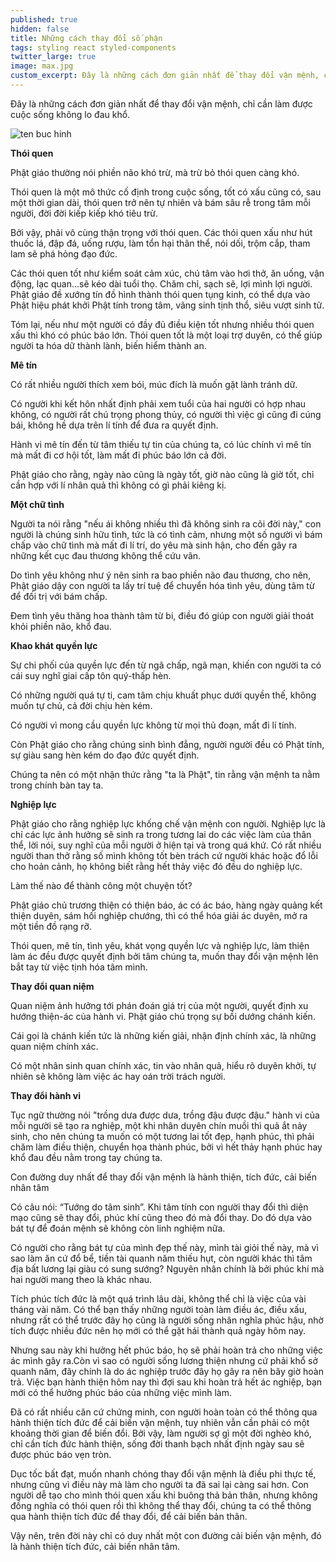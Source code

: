 ```yaml
---
published: true
hidden: false
title: Những cách thay đổi số phận
tags: styling react styled-components
twitter_large: true
image: max.jpg
custom_excerpt: Đây là những cách đơn giản nhất để thay đổi vận mệnh, chỉ cần làm được cuộc sống không lo đau khổ.
---
```


Đây là những cách đơn giản nhất để thay đổi vận mệnh, chỉ cần làm được cuộc sống không lo đau khổ.

![ten buc hinh](https://images.kienthuc.net.vn/uploaded/trucchinh2/2019_01_10/7-cach-thay-doi-so-phan-theo-loi-phat-day.jpg "ten buc hinh")

**Thói quen**

Phật giáo thường nói phiền não khó trừ, mà trừ bỏ thói quen càng khó.

Thói quen là một mô thức cố định trong cuộc sống, tốt có xấu cũng có, sau một thời gian dài, thói quen trở nên tự nhiên và bám sâu rễ trong tâm mỗi người, đời đời kiếp kiếp khó tiêu trừ.

Bởi vậy, phải vô cùng thận trọng với thói quen. Các thói quen xấu như hút thuốc lá, đập đá, uống rượu, làm tổn hại thân thể, nói dối, trộm cắp, tham lam sẽ phá hỏng đạo đức.

Các thói quen tốt như kiểm soát cảm xúc, chú tâm vào hơi thở, ăn uống, vận động, lạc quan...sẽ kéo dài tuổi thọ.
Chăm chỉ, sạch sẽ, lợi mình lợi người. Phật giáo đề xướng tín đồ hình thành thói quen tụng kinh, có thể dựa vào Phật hiệu phát khởi Phật tính trong tâm, vãng sinh tịnh thổ, siêu vượt sinh tử.

Tóm lại, nếu như một người có đầy đủ điều kiện tốt nhưng nhiều thói quen xấu thì khó có phúc báo lớn. Thói quen tốt là một loại trợ duyên, có thể giúp người ta hóa dữ thành lành, biến hiểm thành an.
 
**Mê tín**

Có rất nhiều người thích xem bói, múc đích là muốn gặt lành tránh dữ.

Có người khi kết hôn nhất định phải xem tuổi của hai người có hợp nhau không, có người rất chú trọng phong thủy, có người thì việc gì cũng đi cúng bái, không hề dựa trên lí tính để đưa ra quyết định.

Hành vi mê tín đến từ tâm thiếu tự tin của chúng ta, có lúc chính vì mê tín mà mất đi cơ hội tốt, làm mất đi phúc báo lớn cả đời.

Phật giáo cho rằng, ngày nào cũng là ngày tốt, giờ nào cũng là giờ tốt, chỉ cần hợp với lí nhân quả thì không có gì phải kiêng kị.

**Một chữ tình**

Người ta nói rằng "nếu ái không nhiều thì đã không sinh ra cõi đời này," con người là chúng sinh hữu tình, tức là có tình cảm, nhưng một số người vì bám chấp vào chữ tình mà mất đi lí trí, do yêu mà sinh hận, cho đến gây ra những kết cục đau thương không thể cứu vãn.

Do tình yêu không như ý nên sinh ra bao phiền não đau thương, cho nên, Phật giáo dậy con người ta lấy trí tuệ để chuyển hóa tình yêu, dùng tâm từ để đối trị với bám chấp.

Đem tình yêu thăng hoa thành tâm từ bi, điều đó giúp con người giải thoát khỏi phiền não, khổ đau.

**Khao khát quyền lực**

Sự chi phối của quyền lực đến từ ngã chấp, ngã mạn, khiến con người ta có cái suy nghĩ giai cấp tôn quý-thấp hèn.

Có những người quá tự ti, cam tâm chịu khuất phục dưới quyền thế, không muốn tự chủ, cả đời chịu hèn kém.

Có người vì mong cầu quyền lực không từ mọi thủ đoạn, mất đi lí tính.

Còn Phật giáo cho rằng chúng sinh bình đẳng, người người đều có Phật tính, sự giàu sang hèn kém do đạo đức quyết định.

Chúng ta nên có một nhận thức rằng "ta là Phật", tin rằng vận mệnh ta nằm trong chính bàn tay ta.

**Nghiệp lực**

Phật giáo cho rằng nghiệp lực khống chế vận mệnh con người. Nghiệp lực là chỉ các lực ảnh hưởng sẽ sinh ra trong tương lai do các việc làm của thân thể, lời nói, suy nghĩ của mỗi người ở hiện tại và trong quá khứ.
Có rất nhiều người than thở rằng số mình không tốt bèn trách cứ người khác hoặc đổ lỗi cho hoản cảnh, họ không biết rằng hết thảy việc đó đều do nghiệp lực.

Làm thế nào để thành công một chuyện tốt?

Phật giáo chủ trương thiện có thiện báo, ác có ác báo, hàng ngày quảng kết thiện duyên, sám hối nghiệp chướng, thì có thể hóa giải ác duyên, mở ra một tiền đồ rạng rỡ.

Thói quen, mê tín, tình yêu, khát vọng quyền lực và nghiệp lực, làm thiện làm ác đều được quyết định bởi tâm chúng ta, muốn thay đổi vận mệnh lên bắt tay từ việc tịnh hóa tâm mình.
 
**Thay đổi quan niệm**

Quan niệm ảnh hưởng tới phán đoán giá trị của một người, quyết định xu hướng thiện-ác của hành vi. Phật giáo chú trọng sự bồi dướng chánh kiến.

Cái gọi là chánh kiến tức là những kiến giải, nhận định chính xác, là những quan niệm chính xác.

Có một nhân sinh quan chính xác, tin vào nhân quả, hiểu rõ duyên khởi, tự nhiên sẽ không làm việc ác hay oán trời trách người.

**Thay đổi hành vi**

Tục ngữ thường nói "trồng dưa được dưa, trồng đậu được đậu." hành vi của mỗi người sẽ tạo ra nghiệp, một khi nhân duyên chín muồi thì quả ắt nảy sinh, cho nên chúng ta muốn có một tương lai tốt đẹp, hạnh phúc, thì phải chăm làm điều thiện, chuyển họa thành phúc, bởi vì hết thảy hạnh phúc hay khổ đau đều nằm trong tay chúng ta.

Con đường duy nhất để thay đổi vận mệnh là hành thiện, tích đức, cải biến nhân tâm

Có câu nói: “Tướng do tâm sinh”. Khi tâm tính con người thay đổi thì diện mạo cũng sẽ thay đổi, phúc khí cũng theo đó mà đổi thay. Do đó dựa vào bát tự để đoán mệnh sẽ không còn linh nghiệm nữa.

Có người cho rằng bát tự của mình đẹp thế này, mình tài giỏi thế này, mà vì sao làm ăn cứ đổ bể, tiền tài quanh năm thiếu hụt, còn người khác thì tâm địa bất lương lại giàu có sung sướng? Nguyên nhân chính là bởi phúc khí mà hai người mang theo là khác nhau.

Tích phúc tích đức là một quá trình lâu dài, không thể chỉ là việc của vài tháng vài năm. Có thể bạn thấy những người toàn làm điều ác, điều xấu, nhưng rất có thể trước đây họ cũng là người sống nhân nghĩa phúc hậu, nhờ tích được nhiều đức nên họ mới có thể gặt hái thành quả ngày hôm nay.

Nhưng sau này khi hưởng hết phúc báo, họ sẽ phải hoàn trả cho những việc ác mình gây ra.Còn vì sao có người sống lương thiện nhưng cứ phải khổ sở quanh năm, đây chính là do ác nghiệp trước đây họ gây ra nên bây giờ hoàn trả. Việc bạn hành thiện hôm nay thì đợi sau khi hoàn trả hết ác nghiệp, bạn mới có thể hưởng phúc báo của những việc mình làm.

Đã có rất nhiều căn cứ chứng minh, con người hoàn toàn có thể thông qua hành thiện tích đức để cải biến vận mệnh, tuy nhiên vẫn cần phải có một khoảng thời gian để biến đổi. Bởi vậy, làm người sợ gì một đời nghèo khó, chỉ cần tích đức hành thiện, sống đời thanh bạch nhất định ngày sau sẽ được phúc báo vẹn tròn.

Dục tốc bất đạt, muốn nhanh chóng thay đổi vận mệnh là điều phi thực tế, nhưng cũng vì điều này mà làm cho người ta đã sai lại càng sai hơn. Con người dễ tạo cho mình thói quen xấu khi buông thả bản thân, nhưng không đồng nghĩa có thói quen rồi thì không thể thay đổi, chúng ta có thể thông qua hành thiện tích đức để thay đổi, để cải biến bản thân.

Vậy nên, trên đời này chỉ có duy nhất một con đường cải biến vận mệnh, đó là hành thiện tích đức, cải biến nhân tâm.

